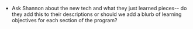 - Ask Shannon about the new tech and what they just learned pieces-- do they add this to their descriptions or should we add a blurb of learning objectives for each section of the program?
